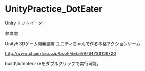 # UnityPractice_DotEater
Unity ドットイーター

参考書

Unity5 3Dゲーム開発講座 ユニティちゃんで作る本格アクションゲーム

http://www.shoeisha.co.jp/book/detail/9784798138220


build\doteater.exeをダブルクリックで実行可能。
